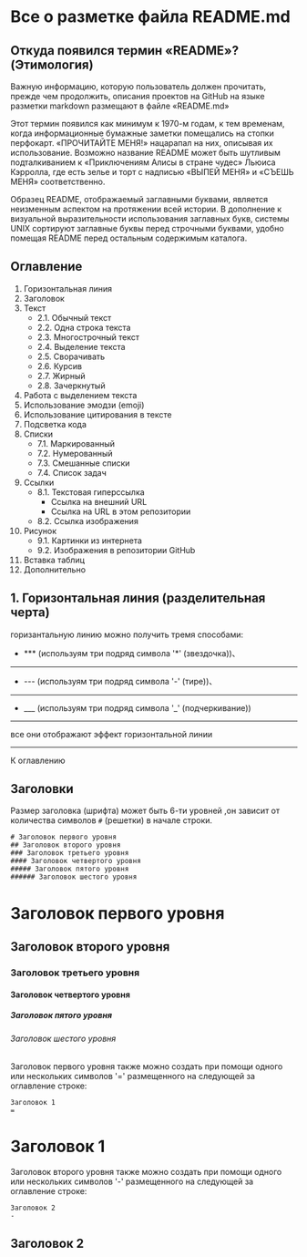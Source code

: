 # Все о разметке файла README.md


## Откуда появился термин «README»? (Этимология)

Важную информацию, которую пользователь должен прочитать, прежде чем продолжить, описания проектов на GitHub на языке 
разметки markdown размещают в файле «README.md»

Этот термин появился как минимум к 1970-м годам, к тем временам, когда информационные бумажные заметки помещались на стопки
перфокарт. «ПРОЧИТАЙТЕ МЕНЯ!» нацарапал на них, описывая их использование. Возможно название README 
может быть шутливым подталкиванием к «Приключениям Алисы в стране чудес» Льюиса Кэрролла, где есть зелье и торт с 
надписью «ВЫПЕЙ МЕНЯ» и «СЪЕШЬ МЕНЯ» соответственно.

Образец README, отображаемый заглавными буквами, является неизменным аспектом на протяжении всей истории. 
В дополнение к визуальной выразительности использования заглавных букв, системы UNIX сортируют заглавные буквы перед
строчными буквами, удобно помещая README перед остальным содержимым каталога.



## Оглавление

1. Горизонтальная линия
2. Заголовок
3. Текст
   * 2.1. Обычный текст
   * 2.2. Одна строка текста
   * 2.3. Многострочный текст
   * 2.4. Выделение текста
   * 2.5. Сворачивать
   * 2.6. Курсив
   * 2.7. Жирный
   * 2.8. Зачеркнутый
4. Работа с выделением текста
5. Использование эмодзи (emoji)
6. Использование цитирования в тексте
7. Подсветка кода
8. Списки
    * 7.1. Маркированный
    * 7.2. Нумерованный
    * 7.3. Смешанные списки
    * 7.4. Список задач
9. Ссылки
    * 8.1. Текстовая гиперссылка
        *  Ссылка на внешний URL
        *  Ссылка на URL в этом репозитории
    * 8.2. Ссылка изображения
10. Рисунок
     * 9.1. Картинки из интернета
     * 9.2. Изображения в репозитории GitHub
11. Вставка таблиц
12. Дополнительно
    
## 1. Горизонтальная линия (разделительная черта)

горизантальную линию можно получить тремя способами:
* *** (используям три подряд символа '*' (звездочка))、
***
* --- (используям три подряд символа '-' (тире))、
---
* ___ (используям три подряд символа '_' (подчеркивание))
___

все они отображают эффект горизонтальной линии
____

К оглавлению
## Заголовки

Размер заголовка (шрифта) может быть 6-ти уровней
,он зависит от количества символов `#` (решетки) в начале строки.


```
# Заголовок первого уровня
## Заголовок второго уровня
### Заголовок третьего уровня
#### Заголовок четвертого уровня
##### Заголовок пятого уровня
###### Заголовок шестого уровня
```

# Заголовок первого уровня
## Заголовок второго уровня
### Заголовок третьего уровня
#### Заголовок четвертого уровня
##### Заголовок пятого уровня
###### Заголовок шестого уровня


Заголовок первого уровня также можно создать при помощи одного или нескольких символов '=' размещенного на 
следующей за оглавление строке:

```
Заголовок 1
=
```
Заголовок 1
=
Заголовок второго уровня также можно создать при помощи одного или нескольких символов '-' размещенного на 
следующей за оглавление строке:

```
Заголовок 2
-
```
Заголовок 2
-